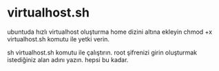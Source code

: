 # virtualhost.sh
ubuntuda hızlı virtualhost oluşturma
home dizini altına ekleyin
chmod +x virtualhost.sh komutu ile yetki verin.

sh virtualhost.sh komutu ile çalıştırın.
root şifrenizi girin
oluşturmak istediğiniz alan adını yazın.
hepsi bu kadar.
